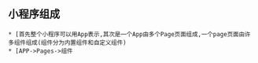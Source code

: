 ## 小程序组成
```
* [首先整个小程序可以用App表示,其次是一个App由多个Page页面组成,一个page页面由许多组件组成(组件分为内置组件和自定义组件)
* [APP->Pages->组件
```
